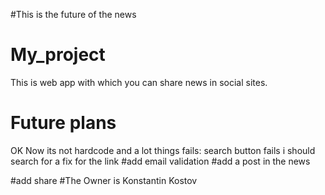 #This is the future of the  news
# My_project
This is web app with which you can share news in social sites.
# Future plans
OK Now its not hardcode and a lot things fails:
search button fails
i should search for a fix for the link 
#add email validation
#add a post in the news

#add share 
#The Owner is Konstantin Kostov
